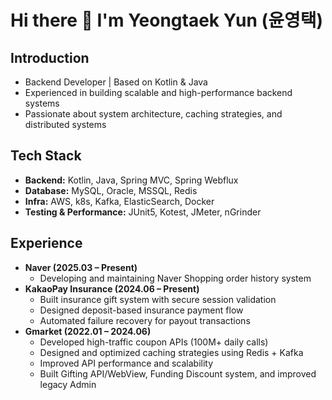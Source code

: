 # Hi there 👋 I'm Yeongtaek Yun (윤영택)

## Introduction
- Backend Developer | Based on Kotlin & Java
- Experienced in building scalable and high-performance backend systems  
- Passionate about system architecture, caching strategies, and distributed systems  

## Tech Stack
- **Backend:** Kotlin, Java, Spring MVC, Spring Webflux
- **Database:** MySQL, Oracle, MSSQL, Redis
- **Infra:** AWS, k8s, Kafka, ElasticSearch, Docker
- **Testing & Performance:** JUnit5, Kotest, JMeter, nGrinder

## Experience
- **Naver (2025.03 – Present)**  
  - Developing and maintaining Naver Shopping order history system
- **KakaoPay Insurance (2024.06 – Present)**  
  - Built insurance gift system with secure session validation  
  - Designed deposit-based insurance payment flow  
  - Automated failure recovery for payout transactions
- **Gmarket (2022.01 – 2024.06)**  
  - Developed high-traffic coupon APIs (100M+ daily calls)  
  - Designed and optimized caching strategies using Redis + Kafka
  - Improved API performance and scalability
  - Built Gifting API/WebView, Funding Discount system, and improved legacy Admin

